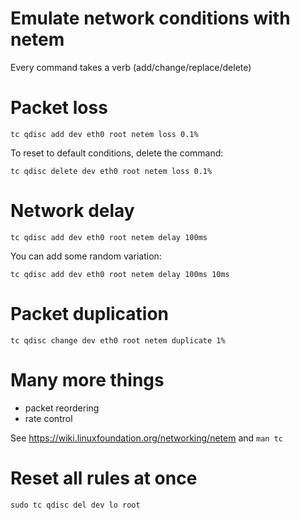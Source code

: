 # Emulate network conditions with netem

Every command takes a verb (add/change/replace/delete)
# Packet loss

```
tc qdisc add dev eth0 root netem loss 0.1%
```

To reset to default conditions, delete the command:
```
tc qdisc delete dev eth0 root netem loss 0.1%
```

# Network delay

```
tc qdisc add dev eth0 root netem delay 100ms
```

You can add some random variation:
```
tc qdisc add dev eth0 root netem delay 100ms 10ms
```

# Packet duplication

```
tc qdisc change dev eth0 root netem duplicate 1%
```

# Many more things

- packet reordering
- rate control

See https://wiki.linuxfoundation.org/networking/netem and `man tc`

# Reset all rules at once

```
sudo tc qdisc del dev lo root
```
